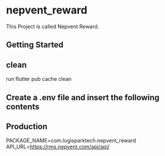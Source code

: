 # nepvent_reward

This Project is called Nepvent Reward.

## Getting Started

## clean

run flutter pub cache clean

## Create a .env file and insert the following contents

## Production

PACKAGE_NAME=com.logisparktech.nepvent_reward
API_URL=https://rms.nepvent.com/api/api/

